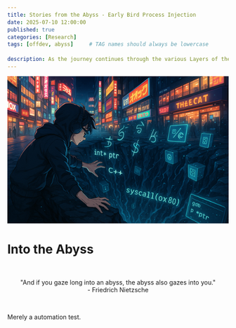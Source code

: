 ```yaml
---
title: Stories from the Abyss - Early Bird Process Injection
date: 2025-07-10 12:00:00
published: true
categories: [Research]
tags: [offdev, abyss]     # TAG names should always be lowercase

description: As the journey continues through the various Layers of the Abyss we are still wandering around in the first layer "Edge of the Abyss". The third post of my Journey into the World of Offensive Development and Reverse Engineering, this time it's about the process injection Early Bird technique. 
---
```

<img src="../assets/img/Abyss/header.png" alt="Into the Abyss">

# Into the Abyss 
<br>
<center>

"And if you gaze long into an abyss, the abyss also gazes into you."
<br>- Friedrich Nietzsche
</center>

<br>

Merely a automation test.